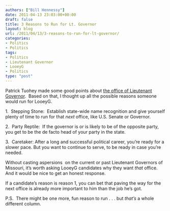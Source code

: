 ```yaml
---
authors: ["Bill Hennessy"]
date: 2011-04-13 23:03:00+00:00
draft: false
title: 3 Reasons to Run for Lt. Governor
layout: blog
url: /2011/04/13/3-reasons-to-run-for-lt-governor/
categories:
- Politics
- Politics
tags:
- Politics
- Lieutenant Governor
- LooeyG
- Politics
type: "post"
---
```


Patrick Tuohey made some good points about [the office of Lieutenant Governor](https://www.missourirecord.com/blog/index.asp?blog=548).  Based on that, I thought up all the possible reasons someone would run for LooeyG.

1.  Stepping Stone:  Establish state-wide name recognition and give yourself plenty of time to run for that _next_ office, like U.S. Senate or Governor.

2.  Party Reptile:  If the governor is or is likely to be of the opposite party, you get to be the de facto head of your party in the state.

3.  Caretaker: After a long and successful political career, you’re ready for a slower pace. But you want to continue to serve, to be ready in case you’re needed.

Without casting aspersions  on the current or past Lieutenant Governors of Missouri, it’s worth asking LooeyG candidates why they want _that_ office.  And it would be nice to get an honest response.

If a candidate’s reason is reason 1, you can bet that paving the way for the next office is already more important to him than the job he’s got.

P.S.  There might be one more, fun reason to run . . . but _that’s_ a whole different column.
